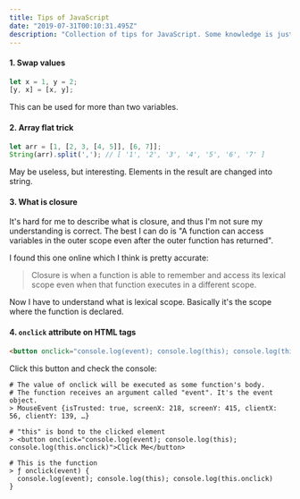```yaml
---
title: Tips of JavaScript
date: "2019-07-31T00:10:31.495Z"
description: "Collection of tips for JavaScript. Some knowledge is just too short to be a blog, so they stay together."
---
```


#### 1. Swap values

```javascript
let x = 1, y = 2;
[y, x] = [x, y];
```
This can be used for more than two variables.

#### 2. Array flat trick

```javascript
let arr = [1, [2, 3, [4, 5]], [6, 7]];
String(arr).split(','); // [ '1', '2', '3', '4', '5', '6', '7' ]
```

May be useless, but interesting. Elements in the result are changed into string.


#### 3. What is closure

It's hard for me to describe what is closure, and thus I'm not sure my understanding is correct. The best I can do is "A function can access variables in the outer scope even after the outer function has returned".

I found this one online which I think is pretty accurate:

> Closure is when a function is able to remember and access its lexical scope even when that function executes in a different scope.

Now I have to understand what is lexical scope. Basically it's the scope where the function is declared.

#### 4. `onclick` attribute on HTML tags

```html
<button onclick="console.log(event); console.log(this); console.log(this.onclick)">Click Me</button>
```
Click this button and check the console:
```shell
# The value of onclick will be executed as some function's body.
# The function receives an argument called "event". It's the event object.
> MouseEvent {isTrusted: true, screenX: 218, screenY: 415, clientX: 56, clientY: 139, …}

# "this" is bond to the clicked element
> <button onclick="console.log(event); console.log(this); console.log(this.onclick)">Click Me</button>

# This is the function
> ƒ onclick(event) {
  console.log(event); console.log(this); console.log(this.onclick)
}
```
